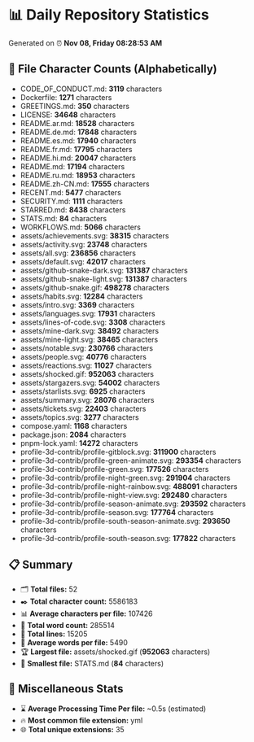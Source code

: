 # 📊 Daily Repository Statistics
Generated on ⏰ **Nov 08, Friday 08:28:53 AM**

## 📂 File Character Counts (Alphabetically)
- CODE_OF_CONDUCT.md: **3119** characters
- Dockerfile: **1271** characters
- GREETINGS.md: **350** characters
- LICENSE: **34648** characters
- README.ar.md: **18528** characters
- README.de.md: **17848** characters
- README.es.md: **17940** characters
- README.fr.md: **17795** characters
- README.hi.md: **20047** characters
- README.md: **17194** characters
- README.ru.md: **18953** characters
- README.zh-CN.md: **17555** characters
- RECENT.md: **5477** characters
- SECURITY.md: **1111** characters
- STARRED.md: **8438** characters
- STATS.md: **84** characters
- WORKFLOWS.md: **5066** characters
- assets/achievements.svg: **38315** characters
- assets/activity.svg: **23748** characters
- assets/all.svg: **236856** characters
- assets/default.svg: **42017** characters
- assets/github-snake-dark.svg: **131387** characters
- assets/github-snake-light.svg: **131387** characters
- assets/github-snake.gif: **498278** characters
- assets/habits.svg: **12284** characters
- assets/intro.svg: **3369** characters
- assets/languages.svg: **17931** characters
- assets/lines-of-code.svg: **3308** characters
- assets/mine-dark.svg: **38492** characters
- assets/mine-light.svg: **38465** characters
- assets/notable.svg: **230766** characters
- assets/people.svg: **40776** characters
- assets/reactions.svg: **11027** characters
- assets/shocked.gif: **952063** characters
- assets/stargazers.svg: **54002** characters
- assets/starlists.svg: **6925** characters
- assets/summary.svg: **28076** characters
- assets/tickets.svg: **22403** characters
- assets/topics.svg: **3277** characters
- compose.yaml: **1168** characters
- package.json: **2084** characters
- pnpm-lock.yaml: **14272** characters
- profile-3d-contrib/profile-gitblock.svg: **311900** characters
- profile-3d-contrib/profile-green-animate.svg: **293354** characters
- profile-3d-contrib/profile-green.svg: **177526** characters
- profile-3d-contrib/profile-night-green.svg: **291904** characters
- profile-3d-contrib/profile-night-rainbow.svg: **488091** characters
- profile-3d-contrib/profile-night-view.svg: **292480** characters
- profile-3d-contrib/profile-season-animate.svg: **293592** characters
- profile-3d-contrib/profile-season.svg: **177764** characters
- profile-3d-contrib/profile-south-season-animate.svg: **293650** characters
- profile-3d-contrib/profile-south-season.svg: **177822** characters

## 📋 Summary
- 🗂️ **Total files:** 52
- ✒️ **Total character count:** 5586183
- 📊 **Average characters per file:** 107426
- 📝 **Total word count:** 285514
- 🧾 **Total lines:** 15205
- 📐 **Average words per file:** 5490
- 🏆 **Largest file:** assets/shocked.gif (**952063** characters)
- 🥉 **Smallest file:** STATS.md (**84** characters)

## 🌟 Miscellaneous Stats
- ⌛ **Average Processing Time Per file:** ~0.5s (estimated)
- 🔥 **Most common file extension:** yml
- 🌐 **Total unique extensions:** 35
